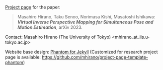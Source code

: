 [Project page](https://mhirano.github.io/v-ipm/) for the paper:  
>Masahiro Hirano, Taku Senoo, Norimasa Kishi, Masatoshi Ishikawa: ***Virtual Inverse Perspective Mapping for Simultaneous Pose and Motion Estimation***, arXiv 2023.
  
  
Contact:
Masahiro Hirano (The University of Tokyo) <mhirano_at_iis.u-tokyo.ac.jp>

Website base design: [Phantom for Jekyll](http://jamigibbs.github.io/phantom/)
(Customized for research project page is available: https://github.com/mhirano/project-page-template-phantom)